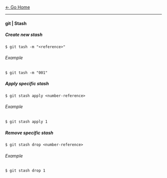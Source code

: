 [&#8592; Go Home](../README.md)

---

#### git | Stash

##### Create new stash
```
$ git tash -m "<reference>"
```
###### Example
```
$ git tash -m "001"
```

##### Apply specific stash
```
$ git stash apply <number-reference>
```
###### Example
```
$ git stash apply 1
```

##### Remove specific stash
```
$ git stash drop <number-reference>
```
###### Example
```
$ git stash drop 1
```
